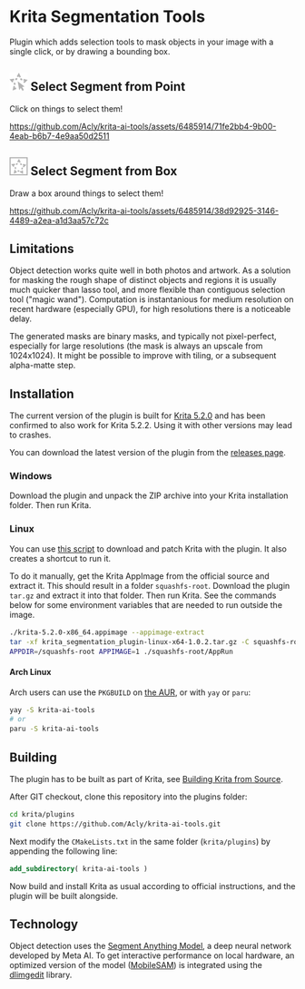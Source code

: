 # Krita Segmentation Tools

Plugin which adds selection tools to mask objects in your image with a single click, or by drawing a bounding box.

<h2><img src="media/tool_segmentation_point.png"> Select Segment from Point</h2>

Click on things to select them!

https://github.com/Acly/krita-ai-tools/assets/6485914/71fe2bb4-9b00-4eab-b6b7-4e9aa50d2511

<h2><img src="media/tool_segmentation_rect.png"> Select Segment from Box</h2>

Draw a box around things to select them!

https://github.com/Acly/krita-ai-tools/assets/6485914/38d92925-3146-4489-a2ea-a1d3aa57c72c

## Limitations

Object detection works quite well in both photos and artwork. As a solution for masking the rough shape of distinct objects and regions it is usually much quicker than lasso tool, and more flexible than contiguous selection tool ("magic wand"). Computation is instantanious for medium resolution on recent hardware (especially GPU), for high resolutions there is a noticeable delay.

The generated masks are binary masks, and typically not pixel-perfect, especially for large resolutions (the mask is always an upscale from 1024x1024). It might be possible to improve with tiling, or a subsequent alpha-matte step.

## Installation

The current version of the plugin is built for [Krita 5.2.0](https://krita.org/en/download/krita-desktop/) and has been confirmed to also work for Krita 5.2.2. Using it with other versions may lead to crashes.

You can download the latest version of the plugin from the [releases page](https://github.com/Acly/krita-ai-tools/releases).

### Windows

Download the plugin and unpack the ZIP archive into your Krita installation folder. Then run Krita.

### Linux

You can use [this script](scripts/install-krita-with-segmentation.sh) to download and patch Krita with the plugin. It also creates a shortcut to run it.

To do it manually, get the Krita AppImage from the official source and extract it. This should result in a folder `squashfs-root`. Download the plugin `tar.gz` and extract it into that folder. Then run Krita. See the commands below for some environment variables that are needed to run outside the image.

```sh
./krita-5.2.0-x86_64.appimage --appimage-extract
tar -xf krita_segmentation_plugin-linux-x64-1.0.2.tar.gz -C squashfs-root/
APPDIR=/squashfs-root APPIMAGE=1 ./squashfs-root/AppRun
```

#### Arch Linux
Arch users can use the `PKGBUILD` on [the AUR](https://aur.archlinux.org/packages/krita-ai-tools), or with `yay` or `paru`:

```sh
yay -S krita-ai-tools
# or
paru -S krita-ai-tools
```

## Building

The plugin has to be built as part of Krita, see [Building Krita from Source](https://docs.krita.org/en/untranslatable_pages/building_krita.html#).

After GIT checkout, clone this repository into the plugins folder:
```sh
cd krita/plugins
git clone https://github.com/Acly/krita-ai-tools.git
```

Next modify the `CMakeLists.txt` in the same folder (`krita/plugins`) by appending the following line:
```cmake
add_subdirectory( krita-ai-tools )
```

Now build and install Krita as usual according to official instructions, and the plugin will be built alongside.

## Technology

Object detection uses the [Segment Anything Model](https://segment-anything.com/), a deep neural network developed by Meta AI. To get interactive performance on local hardware, an optimized version of the model ([MobileSAM](https://github.com/ChaoningZhang/MobileSAM)) is integrated using the [dlimgedit](https://github.com/Acly/dlimgedit) library.
